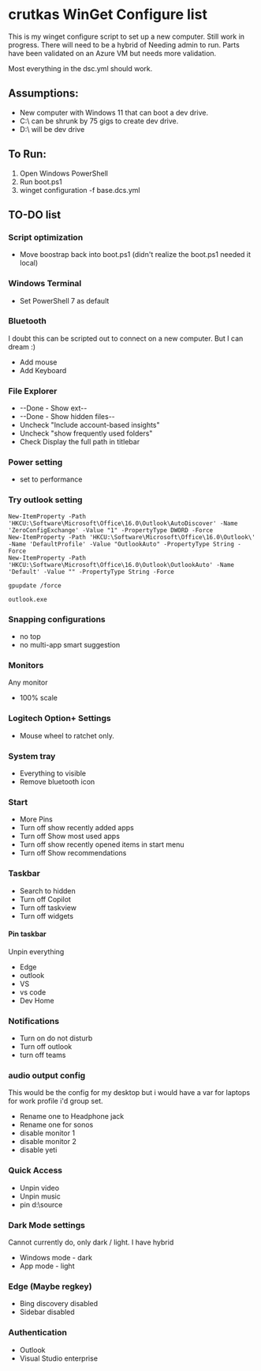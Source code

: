 # crutkas WinGet Configure list

This is my winget configure script to set up a new computer.  Still work in progress.  There will need to be a hybrid of Needing admin to run.  Parts have been validated on an Azure VM but needs more validation.

Most everything in the dsc.yml should work.

## Assumptions:

- New computer with Windows 11 that can boot a dev drive.
- C:\ can be shrunk by 75 gigs to create dev drive. 
- D:\ will be dev drive

## To Run:

1. Open Windows PowerShell
2. Run boot.ps1
3. winget configuration -f base.dcs.yml

## TO-DO list

### Script optimization

- Move boostrap back into boot.ps1 (didn't realize the boot.ps1 needed it local)

### Windows Terminal
- Set PowerShell 7 as default

### Bluetooth 
I doubt this can be scripted out to connect on a new computer.  But I can dream :)
- Add mouse
- Add Keyboard

### File Explorer
- --Done - Show ext--
- --Done - Show hidden files--
- Uncheck "Include account-based insights"
- Uncheck "show frequently used folders"
- Check Display the full path in titlebar

### Power setting
- set to performance

### Try outlook setting
```
New-ItemProperty -Path 'HKCU:\Software\Microsoft\Office\16.0\Outlook\AutoDiscover' -Name 'ZeroConfigExchange' -Value "1" -PropertyType DWORD -Force
New-ItemProperty -Path 'HKCU:\Software\Microsoft\Office\16.0\Outlook\' -Name 'DefaultProfile' -Value "OutlookAuto" -PropertyType String -Force
New-ItemProperty -Path 'HKCU:\Software\Microsoft\Office\16.0\Outlook\OutlookAuto' -Name 'Default' -Value "" -PropertyType String -Force

gpupdate /force

outlook.exe
```

### Snapping configurations
- no top
- no multi-app smart suggestion

### Monitors
Any monitor
- 100% scale

### Logitech Option+ Settings
- Mouse wheel to ratchet only.

### System tray
- Everything to visible
- Remove bluetooth icon

### Start
- More Pins
- Turn off show recently added apps
- Turn off Show most used apps
- Turn off show recently opened items in start menu
- Turn off Show recommendations

### Taskbar
- Search to hidden
- Turn off Copilot
- Turn off taskview
- Turn off widgets

#### Pin taskbar
Unpin everything
- Edge 
- outlook
- VS
- vs code
- Dev Home

### Notifications
- Turn on do not disturb
- Turn off outlook
- turn off teams

### audio output config
This would be the config for my desktop but i would have a var for laptops for work profile i'd group set.
- Rename one to Headphone jack
- Rename one for sonos
- disable monitor 1
- disable monitor 2
- disable yeti

### Quick Access
- Unpin video
- Unpin music
- pin d:\source

### Dark Mode settings
Cannot currently do, only dark / light.  I have hybrid
- Windows mode - dark
- App mode - light

### Edge  (Maybe regkey)
- Bing discovery disabled
- Sidebar disabled


### Authentication
- Outlook
- Visual Studio enterprise
